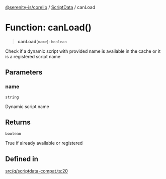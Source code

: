 [@serenity-is/corelib](../../../README.md) / [ScriptData](../README.md) / canLoad

# Function: canLoad()

> **canLoad**(`name`): `boolean`

Check if a dynamic script with provided name is available in the cache
or it is a registered script name

## Parameters

### name

`string`

Dynamic script name

## Returns

`boolean`

True if already available or registered

## Defined in

[src/q/scriptdata-compat.ts:20](https://github.com/serenity-is/serenity/blob/master/packages/corelib/src/q/scriptdata-compat.ts#L20)
